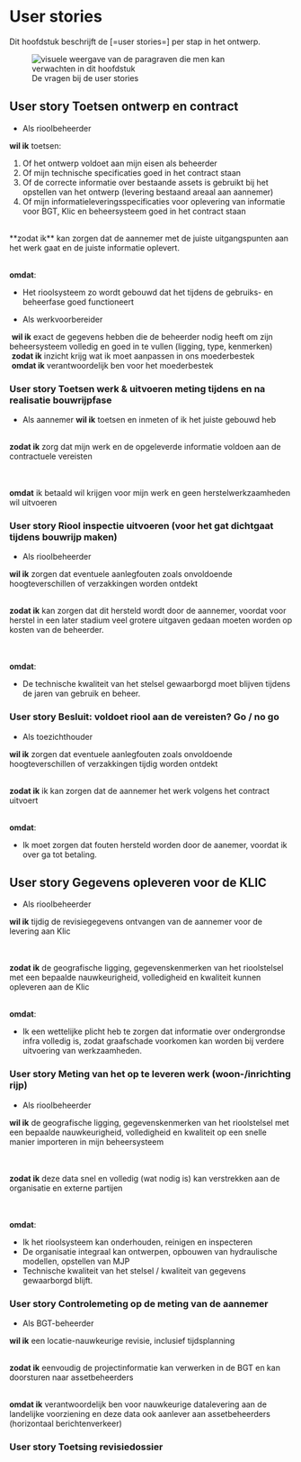 # User stories

Dit hoofdstuk beschrijft de [=user stories=] per stap in het ontwerp. 


<figure>
<img src="../images/userstories.png" alt="visuele weergave van de paragraven die men kan verwachten in dit hoofdstuk">
<figcaption>De vragen bij de user stories</caption>
</figure>


## User story Toetsen ontwerp en contract

* Als rioolbeheerder  

**wil ik** toetsen:
1. Of het ontwerp voldoet aan mijn eisen als beheerder
2. Of mijn technische specificaties goed in het contract staan 
3. Of de correcte informatie over bestaande assets is gebruikt bij het opstellen van het ontwerp (levering bestaand areaal aan aannemer)
4. Of mijn informatieleveringsspecificaties voor oplevering van informatie voor BGT, Klic en beheersysteem goed in het contract staan 
<br>
**zodat ik** kan zorgen dat de aannemer met de juiste uitgangspunten aan het werk gaat en de juiste informatie oplevert. 
<br>​

**omdat**:  
* Het rioolsysteem zo wordt gebouwd dat het tijdens de gebruiks- en beheerfase goed functioneert

* Als werkvoorbereider​

​
**wil ik** exact de gegevens hebben die de beheerder nodig heeft om zijn beheersysteem volledig en goed in te vullen (ligging, type, kenmerken)​
<br>
​
**zodat ik** inzicht krijg wat ik moet aanpassen in ons moederbestek​
<br>
​
**omdat ik** verantwoordelijk ben voor het moederbestek

### User story Toetsen werk & uitvoeren meting tijdens en na realisatie bouwrijpfase

* Als aannemer
**wil ik** toetsen en inmeten of ik het juiste gebouwd heb
<br>​

**zodat ik** zorg dat mijn werk en de opgeleverde informatie voldoen aan de contractuele vereisten  
<br>​

**omdat** ik betaald wil krijgen voor mijn werk en geen herstelwerkzaamheden wil uitvoeren


### User story Riool inspectie uitvoeren (voor het gat dichtgaat tijdens bouwrijp maken)
* Als rioolbeheerder  

**wil ik** zorgen dat eventuele aanlegfouten zoals onvoldoende hoogteverschillen of verzakkingen worden ontdekt
<br>​

**zodat ik** kan zorgen dat dit hersteld wordt door de aannemer, voordat voor herstel in een later stadium veel grotere uitgaven gedaan moeten worden op kosten van de beheerder.  
<br>​

**omdat**:   
* De technische kwaliteit van het stelsel gewaarborgd moet blijven tijdens de jaren van gebruik en beheer.

### User story Besluit: voldoet riool aan de vereisten? Go / no go  

* Als toezichthouder

**wil ik** zorgen dat eventuele aanlegfouten zoals onvoldoende hoogteverschillen of verzakkingen tijdig worden ontdekt
<br>​

**zodat ik** ik kan zorgen dat de aannemer het werk volgens het contract uitvoert 
<br>​

**omdat**:   
* Ik moet zorgen dat fouten hersteld worden door de aanemer, voordat ik over ga tot betaling.

## User story Gegevens opleveren voor de KLIC
* Als rioolbeheerder  

**wil ik** tijdig de revisiegegevens ontvangen van de aannemer voor de levering aan Klic  
<br>​

**zodat ik** de geografische ligging, gegevenskenmerken van het rioolstelsel met een bepaalde nauwkeurigheid, volledigheid en kwaliteit kunnen opleveren aan de Klic
<br>​

**omdat**:  
* Ik een wettelijke plicht heb te zorgen dat informatie over ondergrondse infra volledig is, zodat graafschade voorkomen kan worden bij verdere uitvoering van werkzaamheden. 

### User story Meting van het op te leveren werk (woon-/inrichting rijp)


* Als rioolbeheerder  

**wil ik** de geografische ligging, gegevenskenmerken van het rioolstelsel met een bepaalde nauwkeurigheid, volledigheid en kwaliteit op een snelle manier importeren in mijn beheersysteem  
<br>​

**zodat ik** deze data snel en volledig (wat nodig is) kan verstrekken aan de organisatie en externe partijen  
<br>​

**omdat**:  
* Ik het rioolsysteem kan onderhouden, reinigen en inspecteren  
* De organisatie integraal kan ontwerpen, opbouwen van hydraulische modellen, opstellen van MJP  
* Technische kwaliteit van het stelsel / kwaliteit van gegevens gewaarborgd blijft.

### User story Controlemeting op de meting van de aannemer
* Als BGT-beheerder​

**wil ik** een locatie-nauwkeurige revisie, inclusief tijdsplanning​
<br>​

**zodat ik** eenvoudig de projectinformatie kan verwerken in de BGT en kan doorsturen naar assetbeheerders​
<br>​

**omdat ik** verantwoordelijk ben voor nauwkeurige datalevering aan de landelijke voorziening en deze data ook aanlever aan assetbeheerders (horizontaal berichtenverkeer)​


### User story Toetsing revisiedossier 


